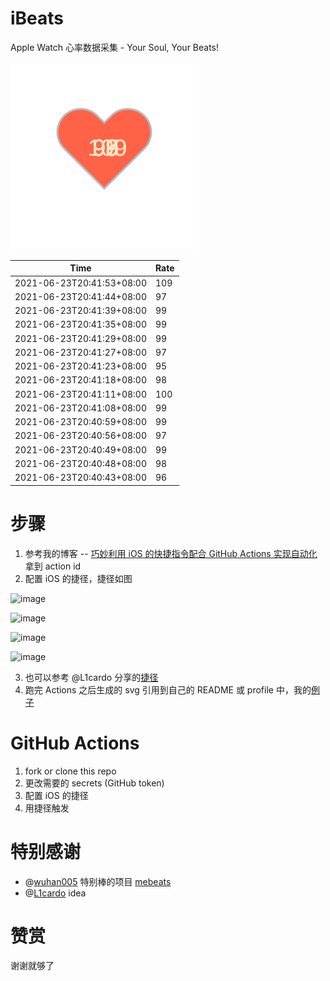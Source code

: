 # iBeats
Apple Watch 心率数据采集 - Your Soul, Your Beats!

![](./files/heart.svg)

<!--START_SECTION:my_heart_rate-->
| Time | Rate | 
 | ---- | ---- | 
| 2021-06-23T20:41:53+08:00 | 109 |
| 2021-06-23T20:41:44+08:00 | 97 |
| 2021-06-23T20:41:39+08:00 | 99 |
| 2021-06-23T20:41:35+08:00 | 99 |
| 2021-06-23T20:41:29+08:00 | 99 |
| 2021-06-23T20:41:27+08:00 | 97 |
| 2021-06-23T20:41:23+08:00 | 95 |
| 2021-06-23T20:41:18+08:00 | 98 |
| 2021-06-23T20:41:11+08:00 | 100 |
| 2021-06-23T20:41:08+08:00 | 99 |
| 2021-06-23T20:40:59+08:00 | 99 |
| 2021-06-23T20:40:56+08:00 | 97 |
| 2021-06-23T20:40:49+08:00 | 99 |
| 2021-06-23T20:40:48+08:00 | 98 |
| 2021-06-23T20:40:43+08:00 | 96 |

<!--END_SECTION:my_heart_rate-->

# 步骤
1. 参考我的博客 -- [巧妙利用 iOS 的快捷指令配合 GitHub Actions 实现自动化](https://github.com/yihong0618/gitblog/issues/198) 拿到 action id
2. 配置 iOS 的捷径，捷径如图

![image](https://user-images.githubusercontent.com/15976103/122154218-0db0b480-ce97-11eb-93bb-5aec07c558dc.png)

![image](https://user-images.githubusercontent.com/15976103/122154236-186b4980-ce97-11eb-8e4b-70551a0391ae.png)

![image](https://user-images.githubusercontent.com/15976103/122154268-2d47dd00-ce97-11eb-902e-3acf292265a9.png)

![image](https://user-images.githubusercontent.com/15976103/122174055-fa144680-ceb4-11eb-9be2-3eb83cd516f7.png)

3. 也可以参考 @L1cardo 分享的[捷径](https://www.icloud.com/shortcuts/6ab6047b459c41ad822ad6b94b1c03d4)
4. 跑完 Actions 之后生成的 svg 引用到自己的 README 或 profile 中，我的[例子](https://github.com/yihong0618) 

# GitHub Actions

1. fork or clone this repo
2. 更改需要的 secrets (GitHub token)
3. 配置 iOS 的捷径
4. 用捷径触发

# 特别感谢
- @[wuhan005](https://github.com/wuhan005) 特别棒的项目 [mebeats](https://github.com/wuhan005/mebeats)
- @[L1cardo](https://github.com/L1cardo) idea

# 赞赏
谢谢就够了
